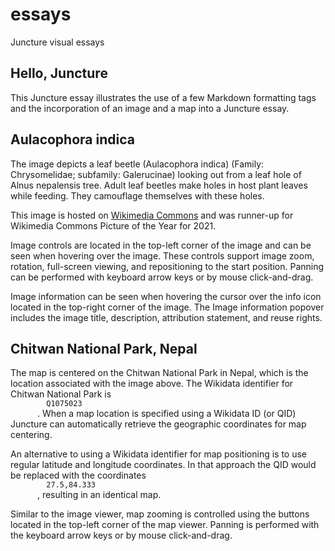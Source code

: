 # essays
Juncture visual essays
<section class="section1">
  <h1>
    Hello, Juncture
  </h1>
  <p>This Juncture essay illustrates the use of a few Markdown formatting tags and the incorporation of an image and a map into a Juncture essay.</p>
<section class="section2">
    <h2>
      Aulacophora indica
    </h2>
    
<ve-media right src="wc:The_Bug_Peek.jpg">
    </ve-media>
    <p>The image depicts a leaf beetle (Aulacophora indica) (Family: Chrysomelidae; subfamily: Galerucinae) looking out from a leaf hole of Alnus nepalensis tree. Adult leaf beetles make holes in host plant leaves while feeding. They camouflage themselves with these holes.</p>
<p>This image is hosted on
       <a href="https://commons.wikimedia.org/wiki/File:The_Bug_Peek.jpg">Wikimedia Commons</a> 
      and was runner-up for Wikimedia Commons Picture of the Year for 2021.</p>
<p>Image controls are located in the top-left corner of the image and can be seen when hovering over the image. These controls support image zoom, rotation, full-screen viewing, and repositioning to the start position. Panning can be performed with keyboard arrow keys or by mouse click-and-drag.</p>
<p>Image information can be seen when hovering the cursor over the info icon located in the top-right corner of the image. The Image information popover includes the image title, description, attribution statement, and reuse rights.</p>
</section>
  <section class="section2">
    <h2>
      Chitwan National Park, Nepal
    </h2>
    
<ve-map center="Q1075023" right>
    </ve-map>
    <p>The map is centered on the Chitwan National Park in Nepal, which is the location associated with the image above. The Wikidata identifier for Chitwan National Park is
      <code>
        Q1075023
      </code>
      . When a map location is specified using a Wikidata ID (or QID) Juncture can automatically retrieve the geographic coordinates for map centering.</p>
<p>An alternative to using a Wikidata identifier for map positioning is to use regular latitude and longitude coordinates. In that approach the QID would be replaced with the coordinates
      <code>
        27.5,84.333
      </code>
      , resulting in an identical map.</p>
<p>Similar to the image viewer, map zooming is controlled using the buttons located in the top-left corner of the map viewer. Panning is performed with the keyboard arrow keys or by mouse click-and-drag.</p>
</section>
</section>
